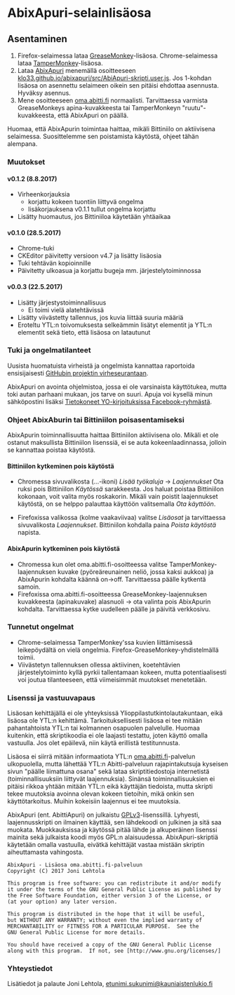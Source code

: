 # AbixApuri-selainlisäosa

## Asentaminen

1. Firefox-selaimessa lataa [GreaseMonkey][1]-lisäosa. Chrome-selaimessa lataa [TamperMonkey][2]-lisäosa.
2. Lataa [AbixApuri][3] menemällä osoitteeseen [klo33.github.io/abixapuri/src/AbiApuri-skripti.user.js][3]. Jos 1-kohdan lisäosa on asennettu selaimeen oikein sen pitäisi ehdottaa asennusta. Hyväksy asennus.
3. Mene osoitteeseen [oma.abitti.fi] normaalisti. Tarvittaessa varmista GreaseMonkeys apina-kuvakkeesta tai TamperMonkeyn "ruutu"-kuvakkeesta, että AbixApuri on päällä.

Huomaa, että AbixApurin toimintaa haittaa, mikäli Bittiniilo on aktiivisena selaimessa. Suosittelemme sen poistamista käytöstä, ohjeet tähän alempana.

### Muutokset
#### v0.1.2 (8.8.2017)
- Virheenkorjauksia
  * korjattu kokeen tuontiin liittyvä ongelma
  * lisäkorjauksena v0.1.1 tullut ongelma korjattu
- Lisätty huomautus, jos Bittiniiloa käytetään yhtäaikaa
#### v0.1.0 (28.5.2017)
- Chrome-tuki
- CKEditor päivitetty versioon v4.7 ja lisätty lisäosia
- Tuki tehtävän kopioinnille
- Päivitetty ulkoasua ja korjattu bugeja mm. järjestelytoiminnossa
#### v0.0.3 (22.5.2017)
- Lisätty järjestystoiminnallisuus
  * Ei toimi vielä alatehtävissä
- Lisätty viivästetty tallennus, jos kuvia liittää suuria määriä
- Eroteltu YTL:n toivomuksesta selkeämmin lisätyt elementit ja YTL:n elementit sekä tieto, että lisäosa on latautunut

### Tuki ja ongelmatilanteet
Uusista huomatuista virheistä ja ongelmista kannattaa raportoida ensisijaisesti [GitHubin projektin virheseurantaan](https://github.com/klo33/abixapuri/issues).

AbixApuri on avointa ohjelmistoa, jossa ei ole varsinaista käyttötukea, mutta toki autan parhaani mukaan, jos tarve on suuri.
Apuja voi kysellä minun sähköpostini lisäksi [Tietokoneet YO-kirjoituksissa Facebook-ryhmästä](https://www.facebook.com/groups/339542799419574/).

### Ohjeet AbixAburin tai Bittiniilon poisasentamiseksi
AbixApurin toiminnallisuutta haittaa Bittiniilon aktiivisena olo. Mikäli et ole ostanut maksullista Bittiniilon lisenssiä, ei se auta kokeenlaadinnassa, jolloin se kannattaa poistaa käytöstä.

#### Bittiniilon kytkeminen pois käytöstä
- Chromessa sivuvalikosta (...-ikoni) *Lisää työkaluja* -> *Laajennukset*
Ota ruksi pois Bittiniilon *Käytössä* sarakkeesta. Jos haluat poistaa Bittiniilon kokonaan, voit valita myös roskakorin.
Mikäli vain poistit laajennukset käytöstä, on se helppo palauttaa käyttöön valitsemalla *Ota käyttöön*.

- Firefoxissa valikossa (kolme vaakaviivaa) valitse *Lisäosat* ja tarvittaessa sivuvalikosta *Laajennukset*. Bittiniilon kohdalla paina *Poista käytöstä* napista.
#### AbixApurin kytkeminen pois käytöstä
- Chromessa kun olet oma.abitti.fi-osoitteessa valitse TamperMonkey-laajennuksen kuvake (pyöreäreunainen neliö, jossa kaksi aukkoa) ja AbixApurin kohdalta käännä on->off. Tarvittaessa päälle kytkentä samoin.
- Firefoxissa oma.abitti.fi-osoitteessa GreaseMonkey-laajennuksen kuvakkeesta (apinakuvake) alasnuoli -> ota valinta pois AbixApurin kohdalta. Tarvittaessa kytke uudelleen päälle ja päivitä verkkosivu.

### Tunnetut ongelmat
+ Chrome-selaimessa TamperMonkey'ssa kuvien liittämisessä leikepöydältä on vielä ongelmia. Firefox-GreaseMonkey-yhdistelmällä toimii.
+ Viivästetyn tallennuksen ollessa aktiivinen, koetehtävien järjestelytoiminto kyllä pyrkii tallentamaan kokeen, mutta potentiaalisesti voi joutua tilanteeseen, että viimeisimmät muutokset menetetään.

### Lisenssi ja vastuuvapaus

Lisäosan kehittäjällä ei ole yhteyksissä Ylioppilastutkintolautakuntaan, eikä lisäosa ole YTL:n kehittämä. Tarkoituksellisesti lisäosa ei tee mitään pahantahtoista YTL:n tai kolmannen osapuolen palvelulle. Huomaa kuitenkin, että skriptikoodia ei ole laajasti testattu, joten käyttö omalla vastuulla. Jos olet epäilevä, niin käytä erillistä testitunnusta.

Lisäosa ei siirrä mitään informaatiota YTL:n [oma.abitti.fi]-palvelun ulkopuolella, mutta lähettää YTL:n Abitti-palveluun rajapintakutsuja kyseisen sivun "päälle liimattuna osana" sekä lataa skriptitiedostoja internetistä (toiminnallisuuksiin liittyvät laajennuksia). Sinänsä toiminnallisuuksien ei pitäisi rikkoa yhtään mitään YTL:n eikä käyttäjän tiedoista, mutta skripti tekee muutoksia avoinna olevan kokeen tietoihin, mikä onkin sen käyttötarkoitus. Muihin kokeisiin laajennus ei tee muutoksia.

AbixApuri (ent. AbittiApuri) on julkaistu [GPLv3]-lisenssillä. Lyhyesti, laajennusskripti on ilmainen käyttää, sen lähdekoodi on julkinen ja sitä saa muokata. Muokkauksissa ja käytössä pitää lähde ja alkuperäinen lisenssi mainita sekä julkaista koodi myös GPL:n alaisuudessa. AbixApuri-skriptiä käytetään omalla vastuulla, eivätkä kehittäjät vastaa mistään skriptin aiheuttamasta vahingosta.

    AbixApuri - Lisäosa oma.abitti.fi-palveluun
    Copyright (C) 2017 Joni Lehtola

    This program is free software: you can redistribute it and/or modify
    it under the terms of the GNU General Public License as published by
    the Free Software Foundation, either version 3 of the License, or
    (at your option) any later version.

    This program is distributed in the hope that it will be useful,
    but WITHOUT ANY WARRANTY; without even the implied warranty of
    MERCHANTABILITY or FITNESS FOR A PARTICULAR PURPOSE.  See the
    GNU General Public License for more details.

    You should have received a copy of the GNU General Public License
    along with this program.  If not, see [http://www.gnu.org/licenses/]

### Yhteystiedot
Lisätiedot ja palaute Joni Lehtola, etunimi.sukunimi@kauniaistenlukio.fi

[1]:https://addons.mozilla.org/fi/firefox/addon/greasemonkey/
[2]:https://chrome.google.com/webstore/detail/tampermonkey/dhdgffkkebhmkfjojejmpbldmpobfkfo
[3]:https://klo33.github.io/abixapuri/src/AbiApuri-skripti.user.js
[GPLv3]:https://www.gnu.org/licenses/gpl-3.0.en.html
[oma.abitti.fi]:https://oma.abitti.fi
